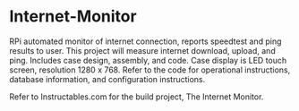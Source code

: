# Internet-Monitor
RPi automated monitor of internet connection, reports speedtest and ping results to user. This project will measure internet download, upload, and ping. Includes case design, assembly, and code. Case display is LED touch screen, resolution 1280 x 768.
Refer to the code for operational instructions, database information, and configuration instructions.

Refer to Instructables.com for the build project, The Internet Monitor. 
